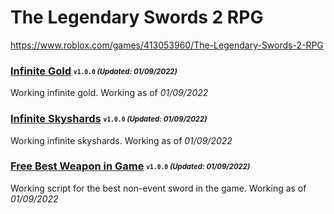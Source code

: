 # The Legendary Swords 2 RPG
https://www.roblox.com/games/413053960/The-Legendary-Swords-2-RPG

### [Infinite Gold](/Scripts/infgold.lua) <sub><sup>`v1.0.0` *(Updated: 01/09/2022)*</sup></sub>
Working infinite gold. Working as of *01/09/2022*

### [Infinite Skyshards](/Scripts/infskyshards.lua) <sub><sup>`v1.0.0` *(Updated: 01/09/2022)*</sup></sub>
Working infinite skyshards. Working as of *01/09/2022*

### [Free Best Weapon in Game](/Scripts/OPweapon.lua) <sub><sup>`v1.0.0` *(Updated: 01/09/2022)*</sup></sub>
Working script for the best non-event sword in the game. Working as of *01/09/2022*
